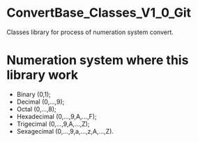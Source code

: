 # ConvertBase_Classes_V1_0_Git
Classes library for process of numeration system convert.


# Numeration system where this library work
* Binary (0,1);
* Decimal (0,...,9);
* Octal (0,...,8);
* Hexadecimal (0,...,9,A,...,F);
* Trigecimal (0,...,9,A,...,Z);
* Sexagecimal (0,...,9,a,...,z,A,...,Z).
